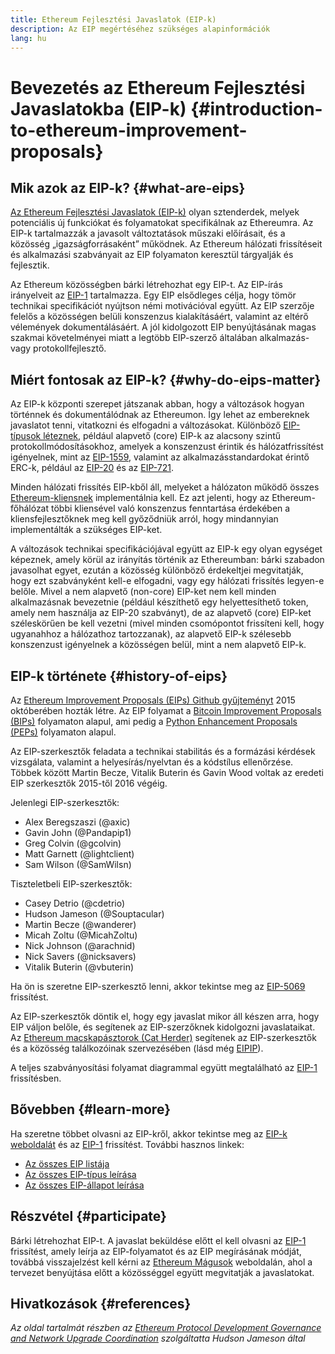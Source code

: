 ```yaml
---
title: Ethereum Fejlesztési Javaslatok (EIP-k)
description: Az EIP megértéséhez szükséges alapinformációk
lang: hu
---
```


# Bevezetés az Ethereum Fejlesztési Javaslatokba (EIP-k) {#introduction-to-ethereum-improvement-proposals}

## Mik azok az EIP-k? {#what-are-eips}

[Az Ethereum Fejlesztési Javaslatok (EIP-k)](https://eips.ethereum.org/) olyan sztenderdek, melyek potenciális új funkciókat és folyamatokat specifikálnak az Ethereumra. Az EIP-k tartalmazzák a javasolt változtatások műszaki előírásait, és a közösség „igazságforrásaként” működnek. Az Ethereum hálózati frissítéseit és alkalmazási szabványait az EIP folyamaton keresztül tárgyalják és fejlesztik.

Az Ethereum közösségben bárki létrehozhat egy EIP-t. Az EIP-írás irányelveit az [EIP-1](https://eips.ethereum.org/EIPS/eip-1) tartalmazza. Egy EIP elsődleges célja, hogy tömör technikai specifikációt nyújtson némi motivációval együtt. Az EIP szerzője felelős a közösségen belüli konszenzus kialakításáért, valamint az eltérő vélemények dokumentálásáért. A jól kidolgozott EIP benyújtásának magas szakmai követelményei miatt a legtöbb EIP-szerző általában alkalmazás- vagy protokollfejlesztő.

## Miért fontosak az EIP-k? {#why-do-eips-matter}

Az EIP-k központi szerepet játszanak abban, hogy a változások hogyan történnek és dokumentálódnak az Ethereumon. Így lehet az embereknek javaslatot tenni, vitatkozni és elfogadni a változásokat. Különböző [EIP-típusok léteznek](https://eips.ethereum.org/EIPS/eip-1#eip-types), például alapvető (core) EIP-k az alacsony szintű protokollmódosításokhoz, amelyek a konszenzust érintik és hálózatfrissítést igényelnek, mint az [EIP-1559](https://eips.ethereum.org/EIPS/eip-1559), valamint az alkalmazásstandardokat érintő ERC-k, például az [EIP-20](https://eips.ethereum.org/EIPS/eip-20) és az [EIP-721](https://eips.ethereum.org/EIPS/eip-721).

Minden hálózati frissítés EIP-kből áll, melyeket a hálózaton működő összes [Ethereum-kliensnek](/learn/#clients-and-nodes) implementálnia kell. Ez azt jelenti, hogy az Ethereum-főhálózat többi kliensével való konszenzus fenntartása érdekében a kliensfejlesztőknek meg kell győződniük arról, hogy mindannyian implementálták a szükséges EIP-ket.

A változások technikai specifikációjával együtt az EIP-k egy olyan egységet képeznek, amely körül az irányítás történik az Ethereumban: bárki szabadon javasolhat egyet, ezután a közösség különböző érdekeltjei megvitatják, hogy ezt szabványként kell-e elfogadni, vagy egy hálózati frissítés legyen-e belőle. Mivel a nem alapvető (non-core) EIP-ket nem kell minden alkalmazásnak bevezetnie (például készíthető egy helyettesíthető token, amely nem használja az EIP-20 szabványt), de az alapvető (core) EIP-ket széleskörűen be kell vezetni (mivel minden csomópontot frissíteni kell, hogy ugyanahhoz a hálózathoz tartozzanak), az alapvető EIP-k szélesebb konszenzust igényelnek a közösségen belül, mint a nem alapvető EIP-k.

## EIP-k története {#history-of-eips}

Az [Ethereum Improvement Proposals (EIPs) Github gyűjteményt](https://github.com/ethereum/EIPs) 2015 októberében hozták létre. Az EIP folyamat a [Bitcoin Improvement Proposals (BIPs)](https://github.com/bitcoin/bips) folyamaton alapul, ami pedig a [Python Enhancement Proposals (PEPs)](https://www.python.org/dev/peps/) folyamaton alapul.

Az EIP-szerkesztők feladata a technikai stabilitás és a formázási kérdések vizsgálata, valamint a helyesírás/nyelvtan és a kódstílus ellenőrzése. Többek között Martin Becze, Vitalik Buterin és Gavin Wood voltak az eredeti EIP szerkesztők 2015-től 2016 végéig.

Jelenlegi EIP-szerkesztők:

- Alex Beregszaszi (@axic)
- Gavin John (@Pandapip1)
- Greg Colvin (@gcolvin)
- Matt Garnett (@lightclient)
- Sam Wilson (@SamWilsn)

Tiszteletbeli EIP-szerkesztők:

- Casey Detrio (@cdetrio)
- Hudson Jameson (@Souptacular)
- Martin Becze (@wanderer)
- Micah Zoltu (@MicahZoltu)
- Nick Johnson (@arachnid)
- Nick Savers (@nicksavers)
- Vitalik Buterin (@vbuterin)

Ha ön is szeretne EIP-szerkesztő lenni, akkor tekintse meg az [EIP-5069](https://eips.ethereum.org/EIPS/eip-5069) frissítést.

Az EIP-szerkesztők döntik el, hogy egy javaslat mikor áll készen arra, hogy EIP váljon belőle, és segítenek az EIP-szerzőknek kidolgozni javaslataikat. Az [Ethereum macskapásztorok (Cat Herder)](https://www.ethereumcatherders.com/) segítenek az EIP-szerkesztők és a közösség találkozóinak szervezésében (lásd még [EIPIP](https://github.com/ethereum-cat-herders/EIPIP)).

A teljes szabványosítási folyamat diagrammal együtt megtalálható az [EIP-1](https://eips.ethereum.org/EIPS/eip-1) frissítésben.

## Bővebben {#learn-more}

Ha szeretne többet olvasni az EIP-kről, akkor tekintse meg az [EIP-k weboldalát](https://eips.ethereum.org/) és az [EIP-1](https://eips.ethereum.org/EIPS/eip-1) frissítést. További hasznos linkek:

- [Az összes EIP listája](https://eips.ethereum.org/all)
- [Az összes EIP-típus leírása](https://eips.ethereum.org/EIPS/eip-1#eip-types)
- [Az összes EIP-állapot leírása](https://eips.ethereum.org/EIPS/eip-1#eip-process)

## Részvétel {#participate}

Bárki létrehozhat EIP-t. A javaslat beküldése előtt el kell olvasni az [EIP-1](https://eips.ethereum.org/EIPS/eip-1) frissítést, amely leírja az EIP-folyamatot és az EIP megírásának módját, továbbá visszajelzést kell kérni az [Ethereum Mágusok](https://ethereum-magicians.org/) weboldalán, ahol a tervezet benyújtása előtt a közösséggel együtt megvitatják a javaslatokat.

## Hivatkozások {#references}

<cite class="citation">

Az oldal tartalmát részben az [Ethereum Protocol Development Governance and Network Upgrade Coordination](https://hudsonjameson.com/2020-03-23-ethereum-protocol-development-governance-and-network-upgrade-coordination/) szolgáltatta Hudson Jameson által

</cite>
